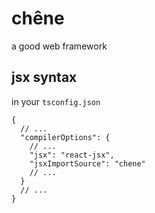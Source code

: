 # chêne

a good web framework

## jsx syntax

in your `tsconfig.json`

```jsonc
{
  // ...
  "compilerOptions": {
    // ...
    "jsx": "react-jsx",
    "jsxImportSource": "chene"
    // ...
  }
  // ...
}
```
